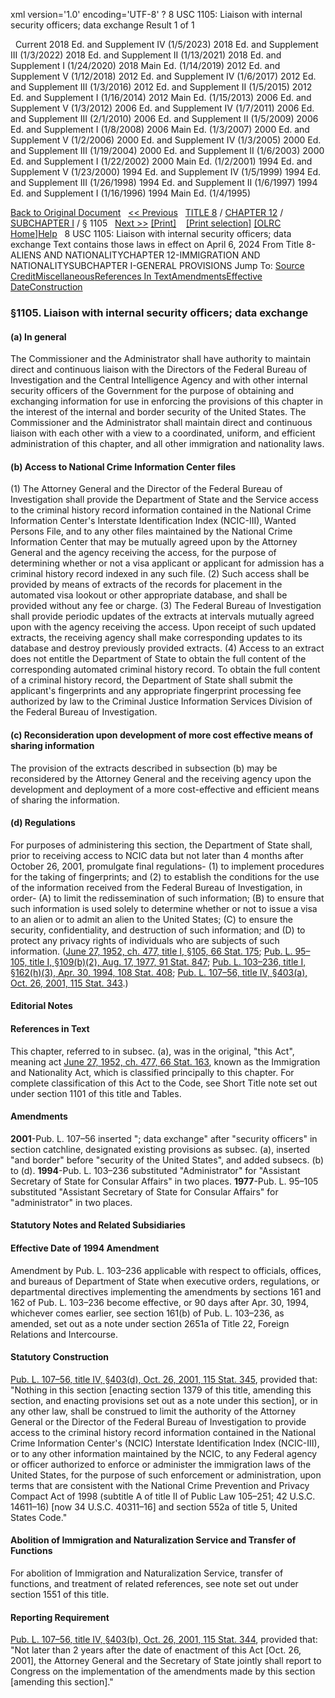 xml version='1.0' encoding='UTF-8' ?
8 USC 1105: Liaison with internal security officers; data exchange
 Result 1 of 1
 
  
  Current
2018 Ed. and Supplement IV (1/5/2023)
2018 Ed. and Supplement III (1/3/2022)
2018 Ed. and Supplement II (1/13/2021)
2018 Ed. and Supplement I (1/24/2020)
2018 Main Ed. (1/14/2019)
2012 Ed. and Supplement V (1/12/2018)
2012 Ed. and Supplement IV (1/6/2017)
2012 Ed. and Supplement III (1/3/2016)
2012 Ed. and Supplement II (1/5/2015)
2012 Ed. and Supplement I (1/16/2014)
2012 Main Ed. (1/15/2013)
2006 Ed. and Supplement V (1/3/2012)
2006 Ed. and Supplement IV (1/7/2011)
2006 Ed. and Supplement III (2/1/2010)
2006 Ed. and Supplement II (1/5/2009)
2006 Ed. and Supplement I (1/8/2008)
2006 Main Ed. (1/3/2007)
2000 Ed. and Supplement V (1/2/2006)
2000 Ed. and Supplement IV (1/3/2005)
2000 Ed. and Supplement III (1/19/2004)
2000 Ed. and Supplement II (1/6/2003)
2000 Ed. and Supplement I (1/22/2002)
2000 Main Ed. (1/2/2001)
1994 Ed. and Supplement V (1/23/2000)
1994 Ed. and Supplement IV (1/5/1999)
1994 Ed. and Supplement III (1/26/1998)
1994 Ed. and Supplement II (1/6/1997)
1994 Ed. and Supplement I (1/16/1996)
1994 Main Ed. (1/4/1995)
  
 
  
[Back to Original Document](/view.xhtml;jsessionid=A9231DBBC2242F7CD84928E9660111B8)
 
[<< Previous](#)
  
 [TITLE 8](/view.xhtml;jsessionid=A9231DBBC2242F7CD84928E9660111B8?req=granuleid%3AUSC-prelim-title8&saved=%7CZ3JhbnVsZWlkOlVTQy1wcmVsaW0tdGl0bGU4LXNlY3Rpb24xMTA1%7C%7C%7C0%7Cfalse%7Cprelim&edition=prelim) / [CHAPTER 12](/view.xhtml;jsessionid=A9231DBBC2242F7CD84928E9660111B8?req=granuleid%3AUSC-prelim-title8-chapter12&saved=%7CZ3JhbnVsZWlkOlVTQy1wcmVsaW0tdGl0bGU4LXNlY3Rpb24xMTA1%7C%7C%7C0%7Cfalse%7Cprelim&edition=prelim) / [SUBCHAPTER I](/view.xhtml;jsessionid=A9231DBBC2242F7CD84928E9660111B8?req=granuleid%3AUSC-prelim-title8-chapter12-subchapter1&saved=%7CZ3JhbnVsZWlkOlVTQy1wcmVsaW0tdGl0bGU4LXNlY3Rpb24xMTA1%7C%7C%7C0%7Cfalse%7Cprelim&edition=prelim) / § 1105
  
 [Next >>](#)
[[Print]](#)
   
 [[Print selection]](#)
[[OLRC Home]](/browse.xhtml;jsessionid=A9231DBBC2242F7CD84928E9660111B8)[Help](/navHelp.xhtml;jsessionid=A9231DBBC2242F7CD84928E9660111B8)
 
8 USC 1105: Liaison with internal security officers; data exchange
Text contains those laws in effect on April 6, 2024
From Title 8-ALIENS AND NATIONALITYCHAPTER 12-IMMIGRATION AND NATIONALITYSUBCHAPTER I-GENERAL PROVISIONS
Jump To: [Source Credit](#sourcecredit)[Miscellaneous](#miscellaneous-note)[References In Text](#referenceintext-note)[Amendments](#amendment-note)[Effective Date](#effectivedate-amendment-note)[Construction](#construction-note)
### §1105. Liaison with internal security officers; data exchange
#### (a) In general
The Commissioner and the Administrator shall have authority to maintain direct and continuous liaison with the Directors of the Federal Bureau of Investigation and the Central Intelligence Agency and with other internal security officers of the Government for the purpose of obtaining and exchanging information for use in enforcing the provisions of this chapter in the interest of the internal and border security of the United States. The Commissioner and the Administrator shall maintain direct and continuous liaison with each other with a view to a coordinated, uniform, and efficient administration of this chapter, and all other immigration and nationality laws.
#### (b) Access to National Crime Information Center files
(1) The Attorney General and the Director of the Federal Bureau of Investigation shall provide the Department of State and the Service access to the criminal history record information contained in the National Crime Information Center's Interstate Identification Index (NCIC-III), Wanted Persons File, and to any other files maintained by the National Crime Information Center that may be mutually agreed upon by the Attorney General and the agency receiving the access, for the purpose of determining whether or not a visa applicant or applicant for admission has a criminal history record indexed in any such file.
(2) Such access shall be provided by means of extracts of the records for placement in the automated visa lookout or other appropriate database, and shall be provided without any fee or charge.
(3) The Federal Bureau of Investigation shall provide periodic updates of the extracts at intervals mutually agreed upon with the agency receiving the access. Upon receipt of such updated extracts, the receiving agency shall make corresponding updates to its database and destroy previously provided extracts.
(4) Access to an extract does not entitle the Department of State to obtain the full content of the corresponding automated criminal history record. To obtain the full content of a criminal history record, the Department of State shall submit the applicant's fingerprints and any appropriate fingerprint processing fee authorized by law to the Criminal Justice Information Services Division of the Federal Bureau of Investigation.
#### (c) Reconsideration upon development of more cost effective means of sharing information
The provision of the extracts described in subsection (b) may be reconsidered by the Attorney General and the receiving agency upon the development and deployment of a more cost-effective and efficient means of sharing the information.
#### (d) Regulations
For purposes of administering this section, the Department of State shall, prior to receiving access to NCIC data but not later than 4 months after October 26, 2001, promulgate final regulations-
(1) to implement procedures for the taking of fingerprints; and
(2) to establish the conditions for the use of the information received from the Federal Bureau of Investigation, in order-
(A) to limit the redissemination of such information;
(B) to ensure that such information is used solely to determine whether or not to issue a visa to an alien or to admit an alien to the United States;
(C) to ensure the security, confidentiality, and destruction of such information; and
(D) to protect any privacy rights of individuals who are subjects of such information.
([June 27, 1952, ch. 477, title I, §105, 66 Stat. 175](/statviewer.htm?volume=66&page=175); [Pub. L. 95–105, title I, §109(b)(2), Aug. 17, 1977, 91 Stat. 847](/statviewer.htm?volume=91&page=847); [Pub. L. 103–236, title I, §162(h)(3), Apr. 30, 1994, 108 Stat. 408](/statviewer.htm?volume=108&page=408); [Pub. L. 107–56, title IV, §403(a), Oct. 26, 2001, 115 Stat. 343](/statviewer.htm?volume=115&page=343).)
  
#### **Editorial Notes**
#### References in Text
This chapter, referred to in subsec. (a), was in the original, "this Act", meaning act [June 27, 1952, ch. 477, 66 Stat. 163](/statviewer.htm?volume=66&page=163), known as the Immigration and Nationality Act, which is classified principally to this chapter. For complete classification of this Act to the Code, see Short Title note set out under section 1101 of this title and Tables.
#### Amendments
**2001**-Pub. L. 107–56 inserted "; data exchange" after "security officers" in section catchline, designated existing provisions as subsec. (a), inserted "and border" before "security of the United States", and added subsecs. (b) to (d).
**1994**-Pub. L. 103–236 substituted "Administrator" for "Assistant Secretary of State for Consular Affairs" in two places.
**1977**-Pub. L. 95–105 substituted "Assistant Secretary of State for Consular Affairs" for "administrator" in two places.
  
#### **Statutory Notes and Related Subsidiaries**
#### Effective Date of 1994 Amendment
Amendment by Pub. L. 103–236 applicable with respect to officials, offices, and bureaus of Department of State when executive orders, regulations, or departmental directives implementing the amendments by sections 161 and 162 of Pub. L. 103–236 become effective, or 90 days after Apr. 30, 1994, whichever comes earlier, see section 161(b) of Pub. L. 103–236, as amended, set out as a note under section 2651a of Title 22, Foreign Relations and Intercourse.
#### Statutory Construction
[Pub. L. 107–56, title IV, §403(d), Oct. 26, 2001, 115 Stat. 345](/statviewer.htm?volume=115&page=345), provided that: "Nothing in this section [enacting section 1379 of this title, amending this section, and enacting provisions set out as a note under this section], or in any other law, shall be construed to limit the authority of the Attorney General or the Director of the Federal Bureau of Investigation to provide access to the criminal history record information contained in the National Crime Information Center's (NCIC) Interstate Identification Index (NCIC-III), or to any other information maintained by the NCIC, to any Federal agency or officer authorized to enforce or administer the immigration laws of the United States, for the purpose of such enforcement or administration, upon terms that are consistent with the National Crime Prevention and Privacy Compact Act of 1998 (subtitle A of title II of Public Law 105–251; 42 U.S.C. 14611–16) [now 34 U.S.C. 40311–16] and section 552a of title 5, United States Code."
#### Abolition of Immigration and Naturalization Service and Transfer of Functions
For abolition of Immigration and Naturalization Service, transfer of functions, and treatment of related references, see note set out under section 1551 of this title.
#### Reporting Requirement
[Pub. L. 107–56, title IV, §403(b), Oct. 26, 2001, 115 Stat. 344](/statviewer.htm?volume=115&page=344), provided that: "Not later than 2 years after the date of enactment of this Act [Oct. 26, 2001], the Attorney General and the Secretary of State jointly shall report to Congress on the implementation of the amendments made by this section [amending this section]."
